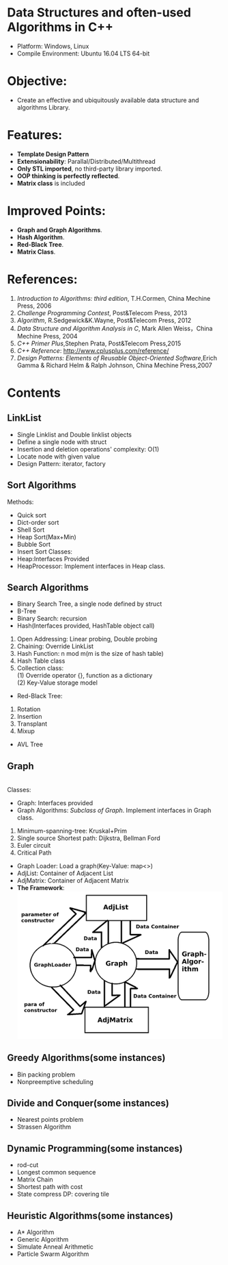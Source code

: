# Data Structures and often-used Algorithms in C++
* Platform: Windows, Linux
* Compile Environment: Ubuntu 16.04 LTS 64-bit
# Objective:
* Create an effective and ubiquitously available data structure and algorithms Library. 
# Features:
* **Template Design Pattern**
* **Extensionability**: Parallal/Distributed/Multithread
* **Only STL imported**, no third-party library imported. 
* **OOP thinking is perfectly reflected**.
* **Matrix class** is included
# Improved Points:
* **Graph and Graph Algorithms**.
* **Hash Algorithm**.
* **Red-Black Tree**. 
* **Matrix Class**. 
# References:
1. *Introduction to Algorithms: third edition*, T.H.Cormen, China Mechine Press, 2006<br/>
2. *Challenge Programming Contest*, Post&Telecom Press, 2013<br/>
3. *Algorithm*, R.Sedgewick&K.Wayne, Post&Telecom Press, 2012<br/>
4. *Data Structure and Algorithm Analysis in C*, Mark Allen Weiss，China Mechine Press, 2004<br/>
5. *C++ Primer Plus*,Stephen Prata, Post&Telecom Press,2015<br/>
6. *C++ Reference*: http://www.cplusplus.com/reference/
7. *Design Patterns: Elements of Reusable Object-Oriented Software*,Erich Gamma & Richard Helm & Ralph Johnson, China Mechine Press,2007
# Contents
## LinkList
* Single Linklist and Double linklist objects
* Define a single node with struct
* Insertion and deletion operations' complexity: O(1)
* Locate node with given value
* Design Pattern: iterator, factory
## Sort Algorithms
Methods:<br/>
* Quick sort
* Dict-order sort
* Shell Sort
* Heap Sort(Max+Min)
* Bubble Sort
* Insert Sort
Classes:<br/>
* Heap:Interfaces Provided
* HeapProcessor: Implement interfaces in Heap class. 
## Search Algorithms
* Binary Search Tree, a single node defined by struct
* B-Tree
* Binary Search: recursion
* Hash(Interfaces provided, HashTable object call)<br/>
1. Open Addressing: Linear probing, Double probing<br/>
2. Chaining: Override LinkList<br/>
3. Hash Function: n mod m(m is the size of hash table)<br/>
4. Hash Table class<br/>
5. Collection class:<br/>
(1) Override operator {}, function as a dictionary<br/>
(2) Key-Value storage model<br/>
* Red-Black Tree:<br/>
1. Rotation<br/>
2. Insertion<br/>
3. Transplant<br/>
4. Mixup<br/>
* AVL Tree
## Graph
<br/>Classes:<br/>
* Graph: Interfaces provided
* Graph Algorithms: *Subclass of Graph*. Implement interfaces in Graph class.
1. Minimum-spanning-tree: Kruskal+Prim<br/>
2. Single source Shortest path: Dijkstra, Bellman Ford<br/>
3. Euler circuit<br/>
4. Critical Path<br/>
* Graph Loader: Load a graph(Key-Value: map<>)
* AdjList: Container of Adjacent List
* AdjMatrix: Container of Adjacent Matrix
* **The Framework**:
![image](https://github.com/markmakemate/DataStructure/blob/master/Relationship.png)
## Greedy Algorithms(some instances)
* Bin packing problem
* Nonpreemptive scheduling
## Divide and Conquer(some instances)
* Nearest points problem
* Strassen Algorithm
## Dynamic Programming(some instances)
* rod-cut
* Longest common sequence
* Matrix Chain
* Shortest path with cost
* State compress DP: covering tile
## Heuristic Algorithms(some instances)
* A* Algorithm
* Generic Algorithm
* Simulate Anneal Arithmetic
* Particle Swarm Algorithm

